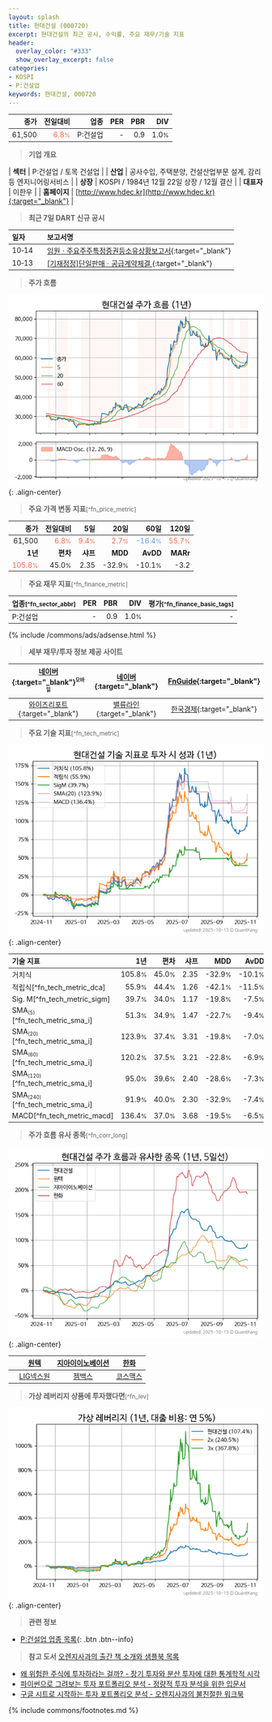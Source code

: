 ```yaml
---
layout: splash
title: 현대건설 (000720)
excerpt: 현대건설의 최근 공시, 수익률, 주요 재무/기술 지표
header:
  overlay_color: "#333"
  show_overlay_excerpt: false
categories:
- KOSPI
- P:건설업
keywords: 현대건설, 000720
---
```


| **종가** | **전일대비** | **업종** | **PER** | **PBR** | **DIV** |
| -------: | -----------: | -------: | ------: | ------: | ------: |
| 61,500 | <span style="color: tomato">6.8<small>%</small></span> | P:건설업 | - | 0.9 | 1.0<small>%</small> |

<!-- more -->


> **기업 개요**<a id="company"></a>

| <span style="white-space:nowrap;">**섹터**</span> | P:건설업 / 토목 건설업 |
| <span style="white-space:nowrap;">**산업**</span> | 공사수입, 주택분양, 건설산업부문 설계, 감리 등 엔지니어링서비스 |
| <span style="white-space:nowrap;">**상장**</span> | KOSPI / 1984년 12월 22일 상장 / 12월 결산 |
| <span style="white-space:nowrap;">**대표자**</span> | 이한우 |
| <span style="white-space:nowrap;">**홈페이지**</span> | [http://www.hdec.kr](http://www.hdec.kr){:target="_blank"} |


> **최근 7일 DART 신규 공시**<a id="dart"></a>

| **일자** |      | **보고서명** |
| :------- | :--- | :----------- |
| 10&#x2011;14 | | [임원ㆍ주요주주특정증권등소유상황보고서](https://dart.fss.or.kr/dsaf001/main.do?rcpNo=20251014000268){:target="_blank"} |
| 10&#x2011;13 | | [[기재정정]단일판매ㆍ공급계약체결              ](https://dart.fss.or.kr/dsaf001/main.do?rcpNo=20251013800099){:target="_blank"} |


> **주가 흐름**<a id="price"></a>

![000720](/stock/images/000720.png){: .align-center}


> **주요 가격 변동 지표**<small>[^fn_price_metric]</small>

| **종가** | **전일대비** | **5일** | **20일** | **60일** | **120일** |
| -------: | -----------: | ------: | -------: | -------: | --------: |
| 61,500 | <span style="color: tomato">6.8<small>%</small></span> | <span style="color: tomato">9.4<small>%</small></span> | <span style="color: tomato">2.7<small>%</small></span> | <span style="color: cornflowerblue">-16.4<small>%</small></span> | <span style="color: tomato">55.7<small>%</small></span> |
| **1년** | **편차** | **샤프** | **MDD** | **AvDD** | **MARr** |
| <span style="color: tomato">105.8<small>%</small></span> | 45.0<small>%</small> | 2.35 | -32.9<small>%</small> | -10.1<small>%</small> | -3.2 |


> **주요 재무 지표**<small>[^fn_finance_metric]</small>

| **업종**<small>[^fn_sector_abbr]</small> | **PER** | **PBR** | **DIV** | **평가**<small>[^fn_finance_basic_tags]</small> |
| :--------------------------------------- | ------: | ------: | ------: | ----------------------------------------------: |
| P:건설업 | - | 0.9 | 1.0<small>%</small> | - |



{% include /commons/ads/adsense.html %}

> **세부 재무/투자 정보 제공 사이트**

| [네이버](https://m.stock.naver.com/domestic/stock/000720/finance/summary){:target="_blank"}<sup><small>모바일</small></sup> | [네이버](https://finance.naver.com/item/coinfo.naver?code=000720){:target="_blank"} | [FnGuide](https://comp.fnguide.com/SVO2/ASP/SVD_Invest.asp?gicode=A000720&MenuYn=Y){:target="_blank"} |
| :---: | :---: | :---: |
| [와이즈리포트](https://comp.wisereport.co.kr/company/c1040001.aspx?cmp_cd=000720){:target="_blank"} | [밸류라인](https://www.valueline.co.kr/finance/summary/000720){:target="_blank"} | [한국경제](https://markets.hankyung.com/stock/000720/financial-summary){:target="_blank"} |


> **주요 기술 지표**<small>[^fn_tech_metric]</small>


![000720](/stock/images/000720_tech.png){: .align-center}

| **기술 지표** | **1년** | **편차** | **샤프** | **MDD** | **AvDD** |
| :------------ | ------: | -----------: | -------: | ------: | -------: |
| 거치식 | 105.8<small>%</small> | 45.0<small>%</small> | 2.35 | -32.9<small>%</small> | -10.1<small>%</small> |
| 적립식[^fn_tech_metric_dca] | 55.9<small>%</small> | 44.4<small>%</small> | 1.26 | -42.1<small>%</small> | -11.5<small>%</small> |
| Sig. M[^fn_tech_metric_sigm] | 39.7<small>%</small> | 34.0<small>%</small> | 1.17 | -19.8<small>%</small> | -7.5<small>%</small> |
| SMA<small><sub>(5)</sub></small>[^fn_tech_metric_sma_i] | 51.3<small>%</small> | 34.9<small>%</small> | 1.47 | -22.7<small>%</small> | -9.4<small>%</small> |
| SMA<small><sub>(20)</sub></small>[^fn_tech_metric_sma_i] | 123.9<small>%</small> | 37.4<small>%</small> | 3.31 | -19.8<small>%</small> | -7.0<small>%</small> |
| SMA<small><sub>(60)</sub></small>[^fn_tech_metric_sma_i] | 120.2<small>%</small> | 37.5<small>%</small> | 3.21 | -22.8<small>%</small> | -6.9<small>%</small> |
| SMA<small><sub>(120)</sub></small>[^fn_tech_metric_sma_i] | 95.0<small>%</small> | 39.6<small>%</small> | 2.40 | -28.6<small>%</small> | -7.3<small>%</small> |
| SMA<small><sub>(240)</sub></small>[^fn_tech_metric_sma_i] | 91.9<small>%</small> | 40.0<small>%</small> | 2.30 | -32.9<small>%</small> | -7.4<small>%</small> |
| MACD[^fn_tech_metric_macd] | 136.4<small>%</small> | 37.0<small>%</small> | 3.68 | -19.5<small>%</small> | -6.5<small>%</small> |


> **주가 흐름 유사 종목**<a id="corr"></a><small>[^fn_corr_long]</small>

![000720](/stock/images/000720_corr.png){: .align-center}

|       | [원텍](/336570/) | [지아이이노베이션](/358570/) | [한화](/000880/) |
| :---: | :------------------------------------: | :------------------------------------: | :------------------------------------: |
|       | [LIG넥스원](/079550/) | [젬백스](/082270/) | [코스맥스](/192820/) |


> **가상 레버리지 상품에 투자했다면**<a id="2x"></a><small>[^fn_lev]</small>

![000720](/stock/images/000720_2x.png){: .align-center}


> **관련 정보**

- [P:건설업 업종 목록](/stats/sector/kospi_업종_건설업_종목/){: .btn .btn--info}

> **참고 도서** [오렌지사과의 출간 책 소개와 샘플북 목록](https://kongdori.tistory.com/691)

- [왜 위험한 주식에 투자하라는 걸까? - 장기 투자와 분산 투자에 대한 통계학적 시각](https://kongdori.tistory.com/421)
- [파이썬으로 그려보는 투자 포트폴리오 분석  - 정량적 투자 분석을 위한 입문서](https://kongdori.tistory.com/643)
- [구글 시트로 시작하는 투자 포트폴리오 분석 - 오렌지사과의 불친절한 워크북](https://kongdori.tistory.com/449)


{% include commons/footnotes.md %}